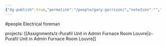 ```yaml
---
{"dg-publish":true,"permalink":"/people/gary-garrison/","noteIcon":"","created":"2025-07-07T14:23:46.191-05:00"}
---
```


#people 
Electrical foreman

projects: [[Assignments/z-Purafil Unit in Admin Furnace Room Louvre\|z-Purafil Unit in Admin Furnace Room Louvre]]